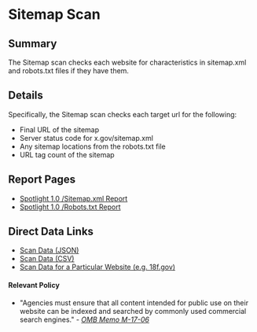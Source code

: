 # Sitemap Scan

## Summary


The Sitemap scan checks each website for characteristics in sitemap.xml and robots.txt files if they have them.  

## Details 

Specifically, the Sitemap scan checks each target url for the following:

* Final URL of the sitemap 
* Server status code for x.gov/sitemap.xml
* Any sitemap locations from the robots.txt file
* URL tag count of the sitemap


## Report Pages

* [Spotlight 1.0 /Sitemap.xml Report](https://site-scanning.app.cloud.gov/sitemap/)
* [Spotlight 1.0 /Robots.txt Report](https://site-scanning.app.cloud.gov/search200/200-robotstxt/?200page=/robots.txt)

## Direct Data Links

* [Scan Data (JSON)](https://site-scanning.app.cloud.gov/api/v1/scans/sitemap/)
* [Scan Data (CSV)](https://site-scanning.app.cloud.gov/api/v1/scans/sitemap/csv/)
* [Scan Data for a Particular Website (e.g. 18f.gov)](https://site-scanning.app.cloud.gov/api/v1/scans/sitemap/18f.gov)

#### Relevant Policy

* "Agencies must ensure that all content intended for public use on their website can be indexed and searched by commonly used commercial search engines." - _[OMB Memo M-17-06](https://www.whitehouse.gov/sites/whitehouse.gov/files/omb/memoranda/2017/m-17-06.pdf)_

